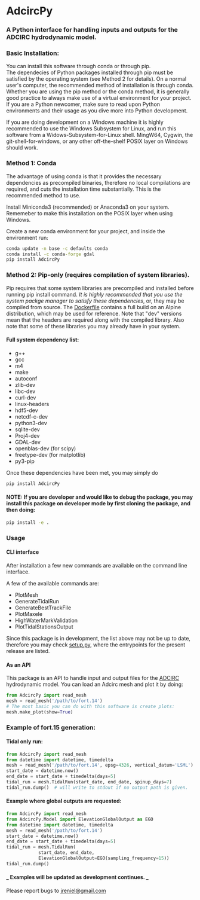 # AdcircPy

### A Python interface for handling inputs and outputs for the ADCIRC hydrodynamic model.

### Basic Installation:

You can install this software through conda or through pip.</br>
The dependecies of Python packages installed through pip must be satisfied by the operating system (see Method 2 for details). On a normal user's computer, the recommended method of installation is through conda. Whether you are using the pip method or the conda method, it is generally good practice to always make use of a virtual environment for your project. If you are a Python newcomer, make sure to read upon Python environments and their usage as you dive more into Python development.</br>

If you are doing development on a Windows machine it is highly recommended to use the Windows Subsystem for Linux, and run this software from a Widows-Subsystem-for-Linux shell. MingW64, Cygwin, the git-shell-for-windows, or any other off-the-shelf POSIX layer on Windows should work.</br>

### Method 1: Conda

The advantage of using conda is that it provides the necessary dependencies as precompiled binaries, therefore no local compilations are required, and cuts the installation time substantially. This is the recommended method to use. </br>

Install Miniconda3 (recommended) or Anaconda3 on your system. Rememeber to make this installation on the POSIX layer when using Windows.</br>

Create a new conda environment for your project, and inside the environment run:

```cmd
conda update -n base -c defaults conda
conda install -c conda-forge gdal
pip install AdcircPy
```

### Method 2: Pip-only (requires compilation of system libraries).

Pip requires that some system libraries are precompiled and installed before running pip install command. _It is highly recommended that you use the system packge manager to satisfy these dependencies_, or, they may be compiled from source. The [Dockerfile](./Dockerfile) contains a full build on an Alpine distribution, which may be used for reference. Note that "dev" versions mean that the headers are required along with the compiled library. Also note that some of these libraries you may already have in your system.

#### Full system dependency list:

- g++
- gcc
- m4
- make
- autoconf
- zlib-dev
- libc-dev
- curl-dev
- linux-headers
- hdf5-dev
- netcdf-c-dev
- python3-dev
- sqlite-dev
- Proj4-dev
- GDAL-dev
- openblas-dev (for scipy)
- freetype-dev (for matplotlib)
- py3-pip

Once these dependencies have been met, you may simply do

```cmd
pip install AdcircPy
```

#### NOTE: If you are developer and would like to debug the package, you may install this package on developer mode by first cloning the package, and then doing:

```cmd
pip install -e .
```

### Usage

#### CLI interface

After installation a few new commands are available on the command line interface.

A few of the available commands are:

- PlotMesh
- GenerateTidalRun
- GenerateBestTrackFile
- PlotMaxele
- HighWaterMarkValidation
- PlotTidalStationsOutput

Since this package is in development, the list above may not be up to date, therefore you may check [setup.py](setup.py), where the entrypoints for the present release are listed.

#### As an API

This package is an API to handle input and output files for the [ADCIRC](http://adcirc.org) hydrodynamic model.
You can load an Adcirc mesh and plot it by doing:

```Python
from AdcircPy import read_mesh
mesh = read_mesh('/path/to/fort.14')
# The most basic you can do with this software is create plots:
mesh.make_plot(show=True)
```

### Example of fort.15 generation:

#### Tidal only run:

```Python
from AdcircPy import read_mesh
from datetime import datetime, timedelta
mesh = read_mesh('/path/to/fort.14', epsg=4326, vertical_datum='LSML')
start_date = datetime.now()
end_date = start_date + timedelta(days=5)
tidal_run = mesh.TidalRun(start_date, end_date, spinup_days=7)
tidal_run.dump()  # will write to stdout if no output path is given.
```

#### Example where global outputs are requested:

```Python
from AdcircPy import read_mesh
from AdcircPy.Model import ElevationGlobalOutput as EGO
from datetime import datetime, timedelta
mesh = read_mesh('/path/to/fort.14')
start_date = datetime.now()
end_date = start_date + timedelta(days=5)
tidal_run = mesh.TidalRun(
            start_date, end_date,
            ElevationGlobalOutput=EGO(sampling_frequency=15))
tidal_run.dump()
```

#### _ Examples will be updated as development continues. _

Please report bugs to jreniel@gmail.com
